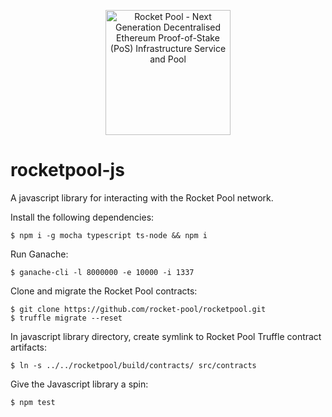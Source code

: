 <p align="center">
  <img src="https://raw.githubusercontent.com/rocket-pool/rocketpool/master/images/logo.png?raw=true" alt="Rocket Pool - Next Generation Decentralised Ethereum Proof-of-Stake (PoS) Infrastructure Service and Pool" width="200" />
</p>

# rocketpool-js

A javascript library for interacting with the Rocket Pool network.

Install the following dependencies:

```
$ npm i -g mocha typescript ts-node && npm i
```

Run Ganache:

```
$ ganache-cli -l 8000000 -e 10000 -i 1337
```

Clone and migrate the Rocket Pool contracts:

```
$ git clone https://github.com/rocket-pool/rocketpool.git
$ truffle migrate --reset
```

In javascript library directory, create symlink to Rocket Pool Truffle contract artifacts:

```
$ ln -s ../../rocketpool/build/contracts/ src/contracts
```

Give the Javascript library a spin:

```
$ npm test
```
